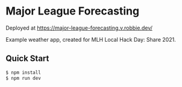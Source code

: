 # Major League Forecasting

Deployed at https://major-league-forecasting.v.robbie.dev/

Example weather app, created for MLH Local Hack Day: Share 2021.

## Quick Start

```bash
$ npm install
$ npm run dev
```
